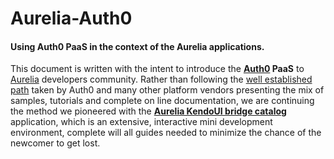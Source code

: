 # Aurelia-Auth0 

#### Using Auth0 PaaS in the context of the Aurelia applications.

This document is written with the intent to introduce the **[Auth0](https://auth0.com/) PaaS** to [Aurelia](http://aurelia.io/) developers community. Rather than following the [well established path](https://auth0.com/docs) taken by Auth0 and many other platform vendors presenting the mix of samples, tutorials and complete on line documentation, we are continuing the method we pioneered with the **[Aurelia KendoUI bridge catalog](http://aurelia-ui-toolkits.github.io/demo-kendo/#)** application, which is an extensive, interactive mini development environment, complete will all guides needed to minimize the chance of the newcomer to get lost.



